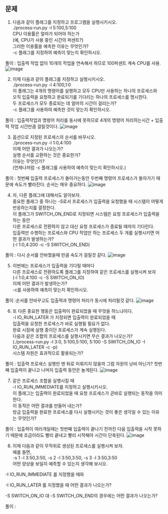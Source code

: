 ## 문제

1. 다음과 같이 플래그를 지정하고 프로그램을 실행시키시오.<br />
./process-run.py -l 5:100,5:100<br />
CPU 이용률은 얼마가 되어야 하는가<br />
(예, CPU가 사용 중인 시간의 퍼센트?)<br />
그러한 이용률을 예측한 이유는 무엇인가?<br />
-c 플래그를 지정하여 예측이 맞는지 확인하시오.<br />

풀이 : 입출력 작업 없이 10개의 작업을 연속해서 하므로 100퍼센트 계속 CPU를 사용.
![image](https://github.com/user-attachments/assets/55d3ecfa-1d0d-46e1-80cd-77e0feedc02b)

2. 이제 다음과 같이 플래그를 지정하고 실행시키시오.<br />
./process-run.py -l 4:100,1:0<br />
이 플래그는 4개의 명령어를 실행하고 모두 CPU만 사용하는 하나의 프로세스와<br />
오직 입출력을 요청하고 완료되기를 기다리는 하나의 프로세스를 명시한다.<br />
두 프로세스가 모두 종료되는 데 얼마의 시간이 걸리는가?<br />
-c 플래그를 사용하여 예측한 것이 맞는지 확인하시오.<br />

풀이 : 입출력작업과 명령어 처리를 동시에 못하므로 4개의 명령어 처리하는시간 + 입출력 작업 시간만큼 걸릴것이다.
![image](https://github.com/user-attachments/assets/5ec0d442-4994-484a-aaa6-62eb696aa9cb)

3. 옵션으로 지정된 프로세스의 순서를 바꾸시오.<br />
./process-run.py -l 1:0,4:100<br />
이제 어떤 결과가 나오는가?<br />
실행 순서를 교환하는 것은 중요한가?<br />
이유는 무엇인가?<br />
(언제나처럼 -c 플래그를 사용하여 예측이 맞는지 확인하시오.)<br />

풀이 : 첫번째 입출력 프로세스가 돌아가는동안 두번째 명령어 프로세스가 돌아가기 때문에 속도가 빨라진다. 순서는 매우 중요하다.
![image](https://github.com/user-attachments/assets/bae4b79c-49ca-4602-b7cd-e3c7ea3c4271)

4. 자, 다른 플래그에 대해서도 알아보자.<br />
중요한 플래그 중 하나는 -S로서 프로세스가 입출력을 요청했을 때 시스템이 어떻게 반응하는지를 결정한다.<br />
이 플래그가 SWITCH_ON_END로 지정되면 시스템은 요청 프로세스가 입출력을 하는 동안<br />
다른 프로세스로 전환하지 않고 대신 요청 프로세스가 종료될 때까지 기다린다.<br />
입출력만 수행하는 프로세스와 CPU 작업만 하는 프로세스 두 개를 실행시키면 어떤 결과가 발생하는가?<br />
(-l 1:0,4:200 -c -S SWITCH_ON_END)<br />

풀이 : 다시 순서를 안바꿨을때 만큼 속도가 걸릴것 같다.
![image](https://github.com/user-attachments/assets/4278a0a5-3863-49a7-adc7-3e7e85e68c83)

5. 이번에는 프로세스가 입출력을 기다릴 때마다<br />
다른 프로세스로 전환하도록 플래그를 지정하여 같은 프로세스를 실행시켜 보자<br />
(-l 1:0,4:100 -c -S SWITCH_ON_IO)<br />
이제 어떤 결과가 발생하는가?<br />
-c를 사용하여 예측이 맞는지 확인하시오.<br />

풀이 :순서를 안바꾸고도 입출력과 명령어 처리가 동시에 처리될것 같다.
![image](https://github.com/user-attachments/assets/9a6a2dca-833e-497a-b4de-b6ffffd746b7)

6. 또 다른 중요한 행동은 입출력이 완료되었을 때 무엇을 하느냐이다.<br />
-I IO_RUN_LATER 가 지정되면 입출력이 완료되었을 때<br />
입출력을 요청한 프로세스가 바로 실행될 필요가 없다.<br />
완료 시점에 실행 중이던 프로세스가 계속 실행된다.<br />
다음과 같은 조합의 프로세스를 실행시키면 무슨 결과가 나오는가?<br />
(./process-run.py -l 3:0, 5:100,5:100, 5:100 -S SWITCH_ON_IO -I IO_RUN_LATER -c -p)<br />
시스템 자원은 효과적으로 활용되는가?<br />

풀이 : 입출력 프로세스 실행만 맨 뒤로 미뤄지지 않을까 그럼 자원의 낭비 아닌가? 첫번째 입출력이 끝나고 나머지 입출력 동안은 놀게된다.
![image](https://github.com/user-attachments/assets/d19e092c-3df4-4c3f-886e-70990942a341)

7. 같은 프로세스 조합을 실행시킬 때<br />
-I IO_RUN_IMMEDIATE를 지정하고 실행시키시오.<br />
이 플래그는 입출력이 완료되었을 때 요청 프로세스가 곧바로 실행되는 동작을 의미한다.<br />
이 동작은 어떤 결과를 만들어 내는가?<br />
방금 입출력을 완료한 프로세스를 다시 실행시키는 것이 좋은 생각일 수 있는 이유는 무엇인가?<br />

풀이 : 입출력이 여러개일때는 첫번째 입출력이 끝나기 전까진 다음 입출력을 시작 못하기 때문에 조금이라도 빨리 끝내고 빨리 시작해야 시간이 단축된다.
![image](https://github.com/user-attachments/assets/2787a1f1-ea55-4f7b-ad35-5958026f6b1e)

8. 이제 다음과 같이 무작위로 생성된 프로세스를 실행시켜 보자.<br />
예를 들면,<br />
-s 1 -l 3:50,3:50, -s 2 -l 3:50,3:50, -s 3 -l 3:50,3:50<br />
어떤 양상을 보일지 예측할 수 있는지 생각해 보시오.<br />

-I IO_RUN_IMMEDIATE 를 지정했을 때와<br />

-I IO_RUN_LATER 를 지정했을 때 어떤 결과가 나오는가?<br />

-S SWITCH_ON_IO 대 -S SWITCH_ON_END의 경우에는 어떤 결과가 나오는가?<br />

풀이 : 
